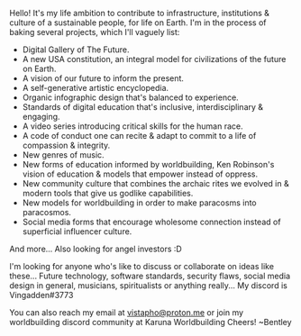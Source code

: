Hello! It's my life ambition to contribute to infrastructure, institutions & culture of a sustainable people, for life on Earth.
I'm in the process of baking several projects, which I'll vaguely list:
- Digital Gallery of The Future.
- A new USA constitution, an integral model for civilizations of the future on Earth.
- A vision of our future to inform the present.
- A self-generative artistic encyclopedia.
- Organic infographic design that's balanced to experience.
- Standards of digital education that's inclusive, interdisciplinary & engaging.
- A video series introducing critical skills for the human race.
- A code of conduct one can recite & adapt to commit to a life of compassion & integrity.
- New genres of music.
- New forms of education informed by worldbuilding, Ken Robinson's vision of education & models that empower instead of oppress.
- New community culture that combines the archaic rites we evolved in & modern tools that give us godlike capabilities.
- New models for worldbuilding in order to make paracosms into paracosmos.
- Social media forms that encourage wholesome connection instead of superficial influencer culture.

And more...
Also looking for angel investors :D


I'm looking for anyone who's like to discuss or collaborate on ideas like these... Future technology, software standards, security flaws, social media design in general, musicians, spiritualists or anything really... My discord is Vingadden#3773

You can also reach my email at vistapho@proton.me
or join my worldbuilding discord community at Karuna Worldbuilding
Cheers!
~Bentley
